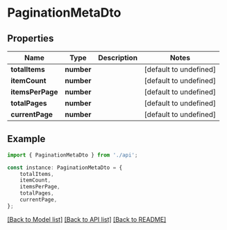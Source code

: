 # PaginationMetaDto


## Properties

Name | Type | Description | Notes
------------ | ------------- | ------------- | -------------
**totalItems** | **number** |  | [default to undefined]
**itemCount** | **number** |  | [default to undefined]
**itemsPerPage** | **number** |  | [default to undefined]
**totalPages** | **number** |  | [default to undefined]
**currentPage** | **number** |  | [default to undefined]

## Example

```typescript
import { PaginationMetaDto } from './api';

const instance: PaginationMetaDto = {
    totalItems,
    itemCount,
    itemsPerPage,
    totalPages,
    currentPage,
};
```

[[Back to Model list]](../README.md#documentation-for-models) [[Back to API list]](../README.md#documentation-for-api-endpoints) [[Back to README]](../README.md)
